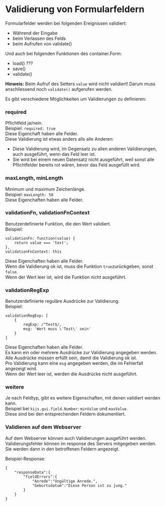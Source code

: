 Validierung von Formularfeldern
===============================

Formularfelder werden bei folgenden Ereignissen validiert:
- Während der Eingabe
- beim Verlassen des Felds
- beim Aufrufen von validate()

Und auch bei folgenden Funktionen des container.Form:
- load() ???
- save()
- validate()

**Hinweis:** Beim Aufruf des Setters ```value``` wird nicht validiert! Darum muss 
anschliessend noch ```validate()``` aufgerufen werden.


Es gibt verschiedene Möglichkeiten um Validierungen zu definieren:

### required
Pflichtfeld ja/nein.   
Beispiel: ```required: true```  
Diese Eigenchaft haben alle Felder.  
Diese Validierung ist etwas anders alls alle Anderen: 
- Diese Validierung wird, im Gegensatz zu allen anderen Validierungen, auch 
  ausgeführt, wenn das Feld leer ist.  
- Sie wird bei einem neuen Datensatz nicht ausgeführt, weil sonst alle 
  Pflichtfelder bereits rot wären, bevor das Feld ausgefüllt wird.  

### maxLength, minLength
Minimum und maximum Zeichenlänge.  
Beispiel: ```maxLength: 50```  
Diese Eigenchaften haben alle Felder.  

### validationFn, validationFnContext
Benutzerdefinierte Funktion, die den Wert validiert.  
Beispiel:  

    validationFn: function(value) {
        return value === 'test';
    },
    validationFnContext: this

Diese Eigenchaften haben alle Felder.  
Wenn die Validierung ok ist, muss die Funktion ```true```zurückgeben, sonst 
```false```.  
Wenn der Wert leer ist, wird die Funktion nicht ausgeführt.  

### validationRegExp
Benutzerdefinierte reguläre Ausdrücke zur Validierung.  
Beispiel:  

    validationRegExp: [
        { 
            regExp: /^Test$/,
            msg: 'Wert muss \'Test\' sein'
        }
    ]

Diese Eigenchaften haben alle Felder.  
Es kann ein oder mehrere Ausdrücke zur Validierung angegeben werden.  
Alle Ausdrücke müssen erfüllt sein, damit die Validierung ok ist.  
Pro Validierung kann eine ```msg``` angegeben werden, die im Fehlerfall angezeigt 
wird.  
Wenn der Wert leer ist, werden die Ausdrücke nicht ausgeführt.  

### weitere
Je nach Feldtyp, gibt es weitere Eigenschaften, mit denen validiert werden kann.  
Beispiel bei ```kijs.gui.field.Number```: ```minValue``` und ```maxValue```.  
Diese sind bei den entsprechenden Feldern dokumentiert.  

### Validieren auf dem Webserver
Auf dem Webserver können auch Validierungen ausgeführt werden.  
Validierungsfehler können im response des Servers mitgegeben werden. Sie werden 
dann in den betroffenen Feldern angezeigt.

Beispiel-Response:

    {
        "responseData":{
            "fieldErrors":{
                "Anrede":"Ungültige Anrede.",
                "Geburtsdatum":"Diese Person ist zu jung."
            }
        }
    }


